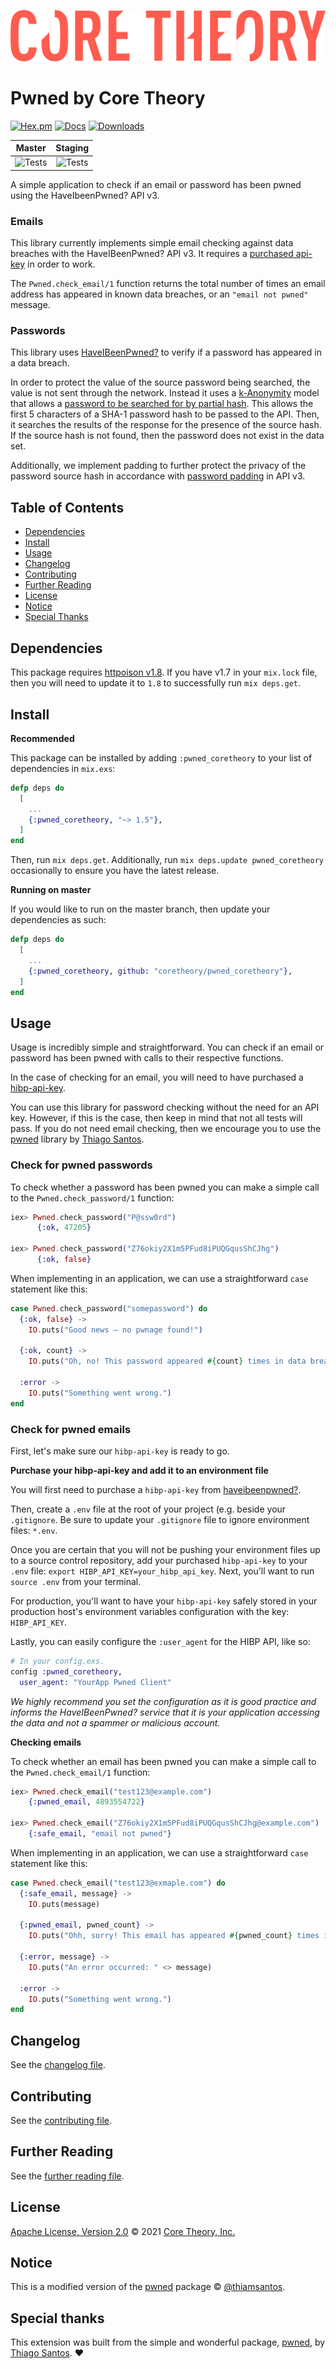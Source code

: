 ![Core Theory logo](assets/static/images/CT_Logo_Text.png)

# Pwned by Core Theory

[![Hex.pm](https://img.shields.io/hexpm/v/pwned_coretheory.svg)](https://hex.pm/packages/pwned_coretheory)
[![Docs](https://img.shields.io/badge/hex-docs-green.svg)](https://hexdocs.pm/pwned_coretheory/readme.html)
[![Downloads](https://img.shields.io/hexpm/dt/pwned_coretheory.svg)](https://hex.pm/packages/pwned_coretheory)

| Master                                                                                                     | Staging       |
| -------------                                                                                              |:-------------:|
| ![Tests](https://github.com/coretheory/pwned_coretheory/workflows/Tests/badge.svg?branch=master)      | ![Tests](https://github.com/coretheory/pwned_coretheory/workflows/Tests/badge.svg?branch=staging)


A simple application to check if an email or password has been pwned using the HaveIbeenPwned? API v3.

### Emails

This library currently implements simple email checking against data breaches with the HaveIBeenPwned? API v3. It requires a [purchased api-key](https://haveibeenpwned.com/API/Key) in order to work.

The `Pwned.check_email/1` function returns the total number of times an email address has appeared in known data breaches, or an `"email not pwned"` message.

### Passwords

This library uses [HaveIBeenPwned?](https://haveibeenpwned.com) to verify if a password has appeared in a data breach. 

In order to protect the value of the source password being searched, the value is not sent through the network. Instead it uses a [k-Anonymity](https://en.wikipedia.org/wiki/K-anonymity) model that allows a [password to be searched for by partial hash](https://haveibeenpwned.com/API/v2#SearchingPwnedPasswordsByRange). This allows the first 5 characters of a SHA-1 password hash to be passed to the API. Then, it searches the results of the response for the presence of the source hash. If the source hash is not found, then the password does not exist in the data set.

Additionally, we implement padding to further protect the privacy of the password source hash in accordance with [password padding](https://haveibeenpwned.com/API/v3#PwnedPasswordsPadding) in API v3.

## Table of Contents

-   [Dependencies](#dependencies)
-   [Install](#install)
-   [Usage](#usage)
-   [Changelog](#changelog)
-   [Contributing](#contributing)
-   [Further Reading](#further-reading)
-   [License](#license)
-   [Notice](#notice)
-   [Special Thanks](#special-thanks)

## Dependencies

This package requires [httpoison v1.8](https://hex.pm/packages/httpoison). If you have v1.7 in your `mix.lock` file, then you will need to update it to `1.8` to successfully run `mix deps.get`.

## Install

**Recommended**

This package can be installed by adding `:pwned_coretheory` to your list of dependencies in `mix.exs`:

```elixir
defp deps do
  [
    ...
    {:pwned_coretheory, "~> 1.5"},
  ]
end
```

Then, run `mix deps.get`. Additionally, run `mix deps.update pwned_coretheory` occasionally to ensure you have the latest release.

**Running on master**

If you would like to run on the master branch, then update your dependencies as such:

```elixir
defp deps do
  [
    ...
    {:pwned_coretheory, github: "coretheory/pwned_coretheory"},
  ]
end
```

## Usage

Usage is incredibly simple and straightforward. You can check if an
email or password has been pwned with calls to their respective
functions.

In the case of checking for an email, you will need to have purchased
a [hibp-api-key](https://haveibeenpwned.com/API/Key).

You can use this library for password checking without the need for an
API key. However, if this is the case, then keep in mind that not all
tests will pass. If you do not need email checking, then we encourage
you to use the [pwned](https://github.com/thiamsantos/pwned) library
by [Thiago Santos](https://github.com/thiamsantos).

### Check for pwned passwords

To check whether a password has been pwned you can make a simple call to the `Pwned.check_password/1` function:

```elixir
iex> Pwned.check_password("P@ssw0rd")
      {:ok, 47205}

iex> Pwned.check_password("Z76okiy2X1m5PFud8iPUQGqusShCJhg")
      {:ok, false}
```

When implementing in an application, we can use a straightforward `case` statement like this:

```elixir
case Pwned.check_password("somepassword") do
  {:ok, false} ->
    IO.puts("Good news — no pwnage found!")

  {:ok, count} ->
    IO.puts("Oh, no! This password appeared #{count} times in data breaches.")

  :error ->
    IO.puts("Something went wrong.")
end
```

### Check for pwned emails

First, let's make sure our `hibp-api-key` is ready to go.

**Purchase your hibp-api-key and add it to an environment file**

You will first need to purchase a `hibp-api-key` from [haveibeenpwned?](https://haveibeenpwned.com/API/Key).

Then, create a `.env` file at the root of your project (e.g. beside your `.gitignore`. Be sure to update
your `.gitignore` file to ignore environment files: `*.env`. 

Once you are certain that you will not be pushing your environment files up to a source control repository,
add your purchased `hibp-api-key` to your `.env` file: `export HIBP_API_KEY=your_hibp_api_key`. Next, you'll
want to run `source .env` from your terminal.

For production, you'll want to have your `hibp-api-key` safely stored in your production host's environment
variables configuration with the key: `HIBP_API_KEY`.

Lastly, you can easily configure the `:user_agent` for the HIBP API, like so:

```elixir
# In your config.exs.
config :pwned_coretheory,
  user_agent: "YourApp Pwned Client"
```

_We highly recommend you set the configuration as it is good practice and informs the HaveIBeenPwned? service
that it is your application accessing the data and not a spammer or malicious account._

**Checking emails**

To check whether an email has been pwned you can make a simple call to the `Pwned.check_email/1` function:

```elixir
iex> Pwned.check_email("test123@example.com")
    {:pwned_email, 4893554722}

iex> Pwned.check_email("Z76okiy2X1m5PFud8iPUQGqusShCJhg@example.com")
    {:safe_email, "email not pwned"}
```

When implementing in an application, we can use a straightforward `case` statement like this:

```elixir
case Pwned.check_email("test123@exmaple.com") do
  {:safe_email, message} ->
    IO.puts(message)

  {:pwned_email, pwned_count} ->
    IO.puts("Ohh, sorry! This email has appeared #{pwned_count} times in data breaches.")

  {:error, message} ->
    IO.puts("An error occurred: " <> message)
  
  :error ->
    IO.puts("Something went wrong.")
end
```

## Changelog

See the [changelog file](CHANGELOG.md).

## Contributing

See the [contributing file](CONTRIBUTING.md).

## Further Reading

See the [further reading file](FURTHER_READING.md).

## License

[Apache License, Version 2.0](LICENSE.md) © 2021 [Core Theory, Inc.](https://github.com/coretheory)

## Notice

This is a modified version of the [pwned](https://github.com/thiamsantos/pwned) package © [@thiamsantos](https://github.com/thiamsantos).

## Special thanks

This extension was built from the simple and wonderful package, [pwned](https://github.com/thiamsantos/pwned), by [Thiago Santos](https://github.com/thiamsantos). ♥
